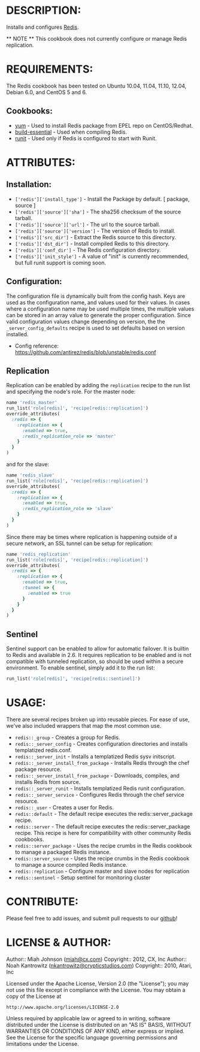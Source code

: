 # DESCRIPTION:

Installs and configures [Redis](http://redis.io/).

** NOTE **
This cookbook does not currently configure or manage Redis replication.

# REQUIREMENTS:

The Redis cookbook has been tested on Ubuntu 10.04, 11.04, 11.10, 12.04, Debian 6.0, and CentOS 5 and 6.

## Cookbooks:

* [yum](https://github.com/opscode-cookbooks/yum) - Used to install Redis package from EPEL repo on CentOS/Redhat.
* [build-essential](https://github.com/opscode-cookbooks/build-essential) - Used when compiling Redis.
* [runit](https://github.com/opscode-cookbooks/runit) - Used only if Redis is configured to start with Runit.

# ATTRIBUTES:

## Installation:
* `['redis']['install_type']` - Install the Package by default. [ package, source ]
* `['redis']['source']['sha']` - The sha256 checksum of the source tarball.
* `['redis']['source']['url']` - The url to the source tarball.
* `['redis']['source']['version']` - The version of Redis to install.
* `['redis']['src_dir']` - Extract the Redis source to this directory.
* `['redis']['dst_dir']` - Install compiled Redis to this directory.
* `['redis']['conf_dir']` - The Redis configuration directory.
* `['redis']['init_style']` - A value of "init" is currently recommended, but full runit support is coming soon.

## Configuration:

The configuration file is dynamically built from the config hash. Keys are
used as the configuration name, and values used for their values. In cases
where a configuration name may be used multiple times, the multiple values
can be stored in an array value to generate the proper configuration. Since
valid configuration values change depending on version, the the `_server_config_defaults`
recipe is used to set defaults based on version installed.

* Config reference: https://github.com/antirez/redis/blob/unstable/redis.conf

## Replication

Replication can be enabled by adding the `replication` recipe to the run list and
specifying the node's role. For the master node:

```ruby
name 'redis_master'
run_list('role[redis]', 'recipe[redis::replication]')
override_attributes(
  :redis => {
    :replication => {
      :enabled => true,
      :redis_replication_role => 'master'
    }
  }
)
```
and for the slave:
```ruby
name 'redis_slave'
run_list('role[redis]', 'recipe[redis::replication]')
override_attributes(
  :redis => {
    :replication => {
      :enabled => true,
      :redis_replication_role => 'slave'
    }
  }
)
```
Since there may be times where replication is happening outside of a secure network,
an SSL tunnel can be setup for replication:
```ruby
name 'redis_replication'
run_list('role[redis]', 'recipe[redis::replication]')
override_attributes(
  :redis => {
    :replication => {
      :enabled => true,
      :tunnel => {
        :enabled => true
      }
    }
  }
)
```
## Sentinel
Sentinel support can be enabled to allow for automatic failover. It is builtin to
Redis and available in 2.6. It requires replication to be enabled and is not
compatible with tunneled replication, so should be used within a secure environment.
To enable sentinel, simply add it to the run list:

```ruby
run_list('role[redis]', 'recipe[redis::sentinel]')
```

# USAGE:

There are several recipes broken up into reusable pieces. For ease of use, we've also included wrappers that map the most common use.

* `redis::_group` - Creates a group for Redis.
* `redis::_server_config` - Creates configuration directories and installs templatized redis.conf.
* `redis::_server_init` - Installs a templatized Redis sysv initscript.
* `redis::_server_install_from_package` - Installs Redis through the chef package resource.
* `redis::_server_install_from_package` - Downloads, compiles, and installs Redis from source.
* `redis::_server_runit` - Installs templatized Redis runit configuration.
* `redis::_server_service` - Configures Redis through the chef service resource.
* `redis::_user` - Creates a user for Redis.
* `redis::default` - The default recipe executes the redis::server_package recipe.
* `redis::server` - The default recipe executes the redis::server_package recipe. This recipe is here for compatibility with other community Redis cookbooks.
* `redis::server_package` - Uses the recipe crumbs in the Redis cookbook to manage a packaged Redis instance.
* `redis::server_source` - Uses the recipe crumbs in the Redis cookbook to manage a source compiled Redis instance.
* `redis::replication` - Configure master and slave nodes for replication
* `redis::sentinel` - Setup sentinel for monitoring cluster

# CONTRIBUTE:

Please feel free to add issues, and submit pull requests to our [github](https://github.com/CXInc/chef-redis)!

# LICENSE & AUTHOR:
Author:: Miah Johnson (<miah@cx.com>)
Copyright:: 2012, CX, Inc
Author:: Noah Kantrowitz (<nkantrowitz@crypticstudios.com>)
Copyright:: 2010, Atari, Inc

Licensed under the Apache License, Version 2.0 (the "License");
you may not use this file except in compliance with the License.
You may obtain a copy of the License at

    http://www.apache.org/licenses/LICENSE-2.0

Unless required by applicable law or agreed to in writing, software
distributed under the License is distributed on an "AS IS" BASIS,
WITHOUT WARRANTIES OR CONDITIONS OF ANY KIND, either express or implied.
See the License for the specific language governing permissions and
limitations under the License.
